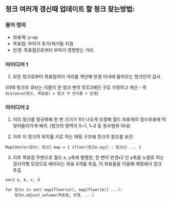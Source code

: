 ## 청크 여러개 갱신때 업데이트 할 청크 찾는방법:



### 용어 정의

- 좌표계: y-up
- 목표점: 부피가 추가/제거될 지점
- 반경: 목표점으로부터 부피가 영향받는 거리


### 아이디어 1

1. 모든 청크로부터 목표점까지 거리를 계산해 반경 이내에 들어오는 청크인지 검사.

(이때 청크의 큐브는 지름이 한 청크 변의  루트3배인 구로 가정하고 계산 - 즉 `distance(청크, 목표점) < 청크 구 반지름 + 반경`)



### 아이디어 2


1. 미리 청크를 정규화해 한 변 크기가 1이 나오게 조정해 월드 좌표계의 정수좌표에 딱 맞아들어가게 배치. (청크의 영역이 0~1, 1~2 등 정수범위 이내)


2. 이후 이 청크의 위치를 키로 하는 매핑 구조에 청크의 참조를 보관.

```
Map[Vector3Int: 청크] map = { {floor(청크n.xyz) : 청크n} ... }
```


3. 이후 목표점 주변으로 월드 x, y축에 평행한, 한 변이 반경x2 인 y축을 노말로 하는 정사각형 모양으로 배치되는 좌표 4개를 추출, 이 좌표들을 이용해 매핑에서 청크 추출

```
vec3 a, b, c, d

for 청크n in set( map[floor(a)], map[floor(b)] ...):
	청크n.adjust_volume(목표점, 반경, ...)
```
